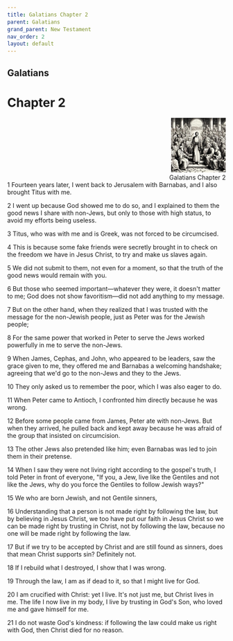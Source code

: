 ```yaml
---
title: Galatians Chapter 2
parent: Galatians
grand_parent: New Testament
nav_order: 2
layout: default
---
```


## Galatians

# Chapter 2

<div style="clear: both; text-align: right;">
    <img src="/assets/Image/Galatians/500/2.jpg" alt="Galatians Chapter 2" class="chapter-image" style="max-width: 25%; height: auto;"/>
    <figcaption style="font-size: 14px;">Galatians Chapter 2</figcaption>
</div>
1 Fourteen years later, I went back to Jerusalem with Barnabas, and I also brought Titus with me.

2 I went up because God showed me to do so, and I explained to them the good news I share with non-Jews, but only to those with high status, to avoid my efforts being useless.

3 Titus, who was with me and is Greek, was not forced to be circumcised.

4 This is because some fake friends were secretly brought in to check on the freedom we have in Jesus Christ, to try and make us slaves again.

5 We did not submit to them, not even for a moment, so that the truth of the good news would remain with you.

6 But those who seemed important—whatever they were, it doesn't matter to me; God does not show favoritism—did not add anything to my message.

7 But on the other hand, when they realized that I was trusted with the message for the non-Jewish people, just as Peter was for the Jewish people;

8 For the same power that worked in Peter to serve the Jews worked powerfully in me to serve the non-Jews.

9 When James, Cephas, and John, who appeared to be leaders, saw the grace given to me, they offered me and Barnabas a welcoming handshake; agreeing that we'd go to the non-Jews and they to the Jews.

10 They only asked us to remember the poor, which I was also eager to do.

11 When Peter came to Antioch, I confronted him directly because he was wrong.

12 Before some people came from James, Peter ate with non-Jews. But when they arrived, he pulled back and kept away because he was afraid of the group that insisted on circumcision.

13 The other Jews also pretended like him; even Barnabas was led to join them in their pretense.

14 When I saw they were not living right according to the gospel's truth, I told Peter in front of everyone, "If you, a Jew, live like the Gentiles and not like the Jews, why do you force the Gentiles to follow Jewish ways?"

15 We who are born Jewish, and not Gentile sinners,

16 Understanding that a person is not made right by following the law, but by believing in Jesus Christ, we too have put our faith in Jesus Christ so we can be made right by trusting in Christ, not by following the law, because no one will be made right by following the law.

17 But if we try to be accepted by Christ and are still found as sinners, does that mean Christ supports sin? Definitely not.

18 If I rebuild what I destroyed, I show that I was wrong.

19 Through the law, I am as if dead to it, so that I might live for God.

20 I am crucified with Christ: yet I live. It's not just me, but Christ lives in me. The life I now live in my body, I live by trusting in God's Son, who loved me and gave himself for me.

21 I do not waste God's kindness: if following the law could make us right with God, then Christ died for no reason.


